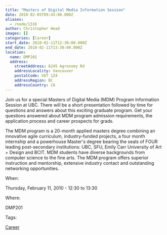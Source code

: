 ```yaml
---
title: "Masters of Digital Media Information Session"
date: 2010-02-05T09:43:00.000Z
aliases:
  - /node/1316
author: Christopher Head
images: []
categories: [Career]
start_date: 2010-02-11T12:30:00.000Z
end_date: 2010-02-11T13:30:00.000Z
location:
  name: DMP201
  address:
    streetAddress: 6245 Agronomy Rd
    addressLocality: Vancouver
    postalCode: V6T 1Z4
    addressRegion: BC
    addressCountry: CA
---
```


Join us for a special Masters of Digital Media (MDM) Program Information Session at UBC. There will be a short presentation followed by time for questions and answers about this exciting graduate program. Get your questions answered about MDM program admission requirements, the application process and career prospects for grads.

The MDM program is a 20-month applied masters degree combining an innovative agile curriculum, industry-funded projects, a four month internship and a powerhouse Master's degree bearing the seals of FOUR leading post-secondary institutions: UBC, SFU, Emily Carr University of Art + Design and BCIT. MDM students have diverse backgrounds from computer science to the fine arts. The MDM program offers superior instruction and mentorship, extensive industry contact and outstanding networking opportunities.

When: 

Thursday, February 11, 2010 - 12:30 to 13:30

Where: 

DMP201

Tags: 

[Career](/career)
